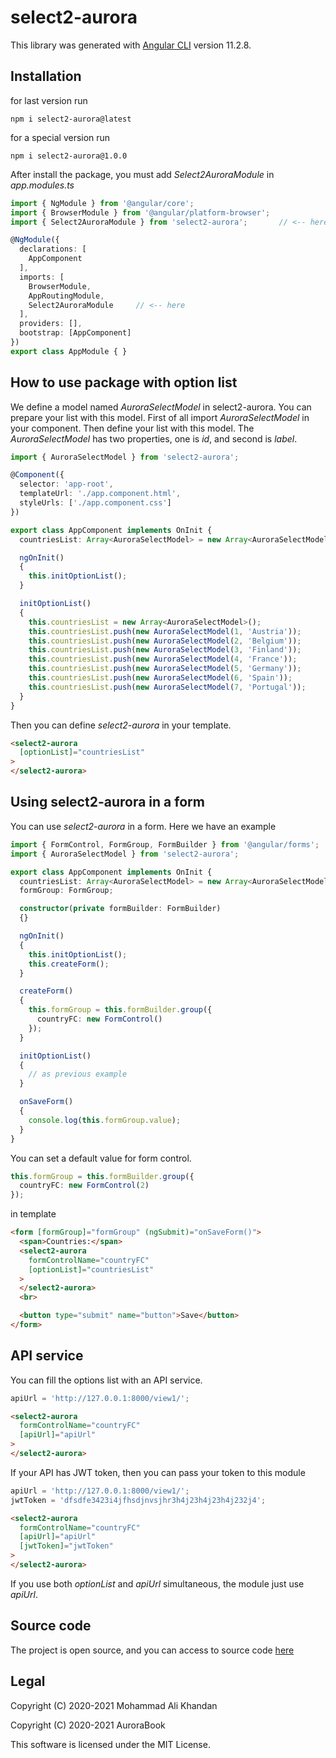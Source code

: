 # select2-aurora

This library was generated with [Angular CLI](https://github.com/angular/angular-cli) version 11.2.8.

## Installation

for last version run

```
npm i select2-aurora@latest
```

for a special version run

```
npm i select2-aurora@1.0.0
```

After install the package, you must add _Select2AuroraModule_ in _app.modules.ts_

```typescript
import { NgModule } from '@angular/core';
import { BrowserModule } from '@angular/platform-browser';
import { Select2AuroraModule } from 'select2-aurora';       // <-- here

@NgModule({
  declarations: [
    AppComponent
  ],
  imports: [
    BrowserModule,
    AppRoutingModule,
    Select2AuroraModule     // <-- here
  ],
  providers: [],
  bootstrap: [AppComponent]
})
export class AppModule { }
```

## How to use package with option list

We define a model named _AuroraSelectModel_ in select2-aurora.
You can prepare your list with this model.
First of all import _AuroraSelectModel_ in your component.
Then define your list with this model.
The _AuroraSelectModel_ has two properties, one is _id_, and second is _label_.


```typescript
import { AuroraSelectModel } from 'select2-aurora';

@Component({
  selector: 'app-root',
  templateUrl: './app.component.html',
  styleUrls: ['./app.component.css']
})

export class AppComponent implements OnInit {
  countriesList: Array<AuroraSelectModel> = new Array<AuroraSelectModel>();

  ngOnInit()
  {
    this.initOptionList();
  }

  initOptionList()
  {
    this.countriesList = new Array<AuroraSelectModel>();
    this.countriesList.push(new AuroraSelectModel(1, 'Austria'));
    this.countriesList.push(new AuroraSelectModel(2, 'Belgium'));
    this.countriesList.push(new AuroraSelectModel(3, 'Finland'));
    this.countriesList.push(new AuroraSelectModel(4, 'France'));
    this.countriesList.push(new AuroraSelectModel(5, 'Germany'));
    this.countriesList.push(new AuroraSelectModel(6, 'Spain'));
    this.countriesList.push(new AuroraSelectModel(7, 'Portugal'));
  }
}
```

Then you can define _select2-aurora_ in your template.

```html
<select2-aurora
  [optionList]="countriesList"  
>
</select2-aurora>
```

## Using select2-aurora in a form

You can use _select2-aurora_ in a form. Here we have an example

```typescript
import { FormControl, FormGroup, FormBuilder } from '@angular/forms';
import { AuroraSelectModel } from 'select2-aurora';

export class AppComponent implements OnInit {
  countriesList: Array<AuroraSelectModel> = new Array<AuroraSelectModel>();  
  formGroup: FormGroup;

  constructor(private formBuilder: FormBuilder)
  {}

  ngOnInit()
  {
    this.initOptionList();
    this.createForm();
  }

  createForm()
  {
    this.formGroup = this.formBuilder.group({
      countryFC: new FormControl()
    });
  }

  initOptionList()
  {
    // as previous example
  }

  onSaveForm()
  {
    console.log(this.formGroup.value);
  }
}

```

You can set a default value for form control.

```typescript
this.formGroup = this.formBuilder.group({
  countryFC: new FormControl(2)
});
```

in template

```html
<form [formGroup]="formGroup" (ngSubmit)="onSaveForm()">
  <span>Countries:</span>
  <select2-aurora
    formControlName="countryFC"
    [optionList]="countriesList"
  >
  </select2-aurora>
  <br>

  <button type="submit" name="button">Save</button>
</form>
```

## API service

You can fill the options list with an API service.

```typescript
apiUrl = 'http://127.0.0.1:8000/view1/';
```

```html
<select2-aurora
  formControlName="countryFC"
  [apiUrl]="apiUrl"
>
</select2-aurora>
```

If your API has JWT token, then you can pass your token to this module

```typescript
apiUrl = 'http://127.0.0.1:8000/view1/';
jwtToken = 'dfsdfe3423i4jfhsdjnvsjhr3h4j23h4j23h4j232j4';
```

```html
<select2-aurora
  formControlName="countryFC"
  [apiUrl]="apiUrl"
  [jwtToken]="jwtToken"
>
</select2-aurora>
```

If you use both _optionList_ and _apiUrl_ simultaneous, the module just use _apiUrl_.

## Source code

The project is open source, and you can access to source code [here](https://github.com/mohammadali66/aurora/tree/master/projects/select2-aurora)

## Legal
Copyright (C) 2020-2021 Mohammad Ali Khandan

Copyright (C) 2020-2021 AuroraBook

This software is licensed under the MIT License.
